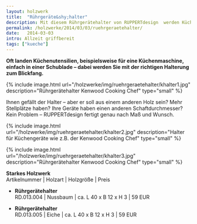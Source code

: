 ```yaml
---
layout: holzwerk
title:  "Rührgeräte&shy;halter"
description: Mit diesem Rührgerätehalter von RUPPERTdesign  werden Küchenutensilien zum Blickfang! Ihr Rührgerätehalter wird nach Maß und Wunsch gefertigt.
permalink: /holzwerke/2014/03/03/ruehrgeraetehalter/
date:   2014-03-03
intro: Allzeit griffbereit
tags: ["kueche"]
---
```


**Oft landen Küchenutensilien, beispielsweise für eine Küchenmaschine, 
einfach in einer Schublade – dabei werden Sie mit der richtigen Halterung zum Blickfang.** 

{% include image.html url="/holzwerke/img/ruehrgeraetehalter/khalter1.jpg" description="Rührgerätehalter Kenwood Cooking Chef" type="small" %}

Ihnen gefällt der Halter – aber er soll aus einem anderen Holz sein? Mehr Stellplätze haben? 
Ihre Geräte haben einen anderen Schaftdurchmesser? Kein Problem – RUPPERTdesign fertigt genau nach Maß und Wunsch.  

{% include image.html url="/holzwerke/img/ruehrgeraetehalter/khalter2.jpg" description="Halter für Küchengeräte wie z.B. der Kenwood Cooking Chef" type="small" %}

{% include image.html url="/holzwerke/img/ruehrgeraetehalter/khalter3.jpg" description="Rührgerätehalter Kenwood Cooking Chef" type="small" %}


**Starkes Holzwerk**   
Artikelnummer \| Holzart \| Holzgröße \| Preis

* **Rührgerätehalter**       
	RD.013.004  \| 	Nussbaum \| ca. L 40 x B 12 x H 3 \| 59 EUR

* **Rührgerätehalter**       
	RD.013.005  \| 	Eiche \| ca. L 40 x B 12 x H 3 \| 59 EUR
